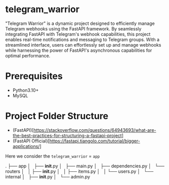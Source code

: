 # telegram_warrior

"Telegram Warrior" is a dynamic project designed to efficiently manage Telegram webhooks using the FastAPI framework. By seamlessly integrating FastAPI with Telegram's webhook capabilities, this project enables real-time notifications and messaging to Telegram groups. With a streamlined interface, users can effortlessly set up and manage webhooks while harnessing the power of FastAPI's asynchronous capabilities for optimal performance.

# Prerequisites
* Python3.10+
* MySQL

# Project Folder Structure
* (FastAPI)[https://stackoverflow.com/questions/64943693/what-are-the-best-practices-for-structuring-a-fastapi-project]
* (FastAPI Official)[https://fastapi.tiangolo.com/tutorial/bigger-applications/]

Here we consider the `telegram_warrior` = `app` 


.
├── app
│   ├── __init__.py
│   ├── main.py
│   ├── dependencies.py
│   └── routers
│   │   ├── __init__.py
│   │   ├── items.py
│   │   └── users.py
│   └── internal
│       ├── __init__.py
│       └── admin.py
